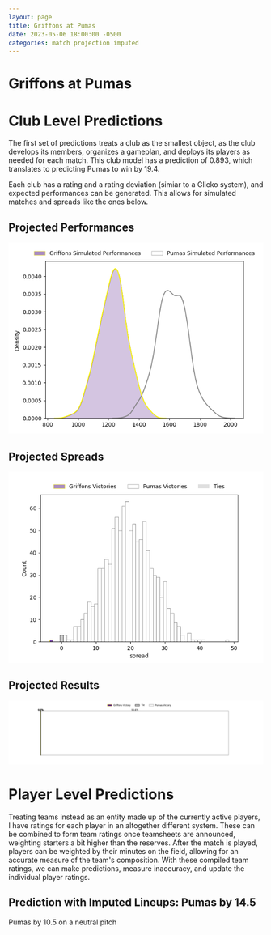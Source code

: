 ```yaml
---  
layout: page  
title: Griffons at Pumas  
date: 2023-05-06 18:00:00 -0500  
categories: match projection imputed  
---
```

# Griffons at Pumas

# Club Level Predictions


The first set of predictions treats a club as the smallest object, as the club develops its members, organizes a gameplan, and deploys its players as needed for each match. This club model has a prediction of 0.893, which translates to predicting Pumas to win by 19.4.

Each club has a rating and a rating deviation (simiar to a Glicko system), and expected performances can be generated. This allows for simulated matches and spreads like the ones below.
## Projected Performances


![Projected Performances](plots/performances_2023-05-06-Pumas-Griffons.png)
## Projected Spreads


![Projected Spreads](plots/spreads_2023-05-06-Pumas-Griffons.png)
## Projected Results


![Projected Results](plots/resultbar_2023-05-06-Pumas-Griffons.png)
# Player Level Predictions


Treating teams instead as an entity made up of the currently active players, I have ratings for each player in an altogether different system. These can be combined to form team ratings once teamsheets are announced, weighting starters a bit higher than the reserves. After the match is played, players can be weighted by their minutes on the field, allowing for an accurate measure of the team's composition. With these compiled team ratings, we can make predictions, measure inaccuracy, and update the individual player ratings.
## Prediction with Imputed Lineups: Pumas by 14.5


Pumas by 10.5 on a neutral pitch

